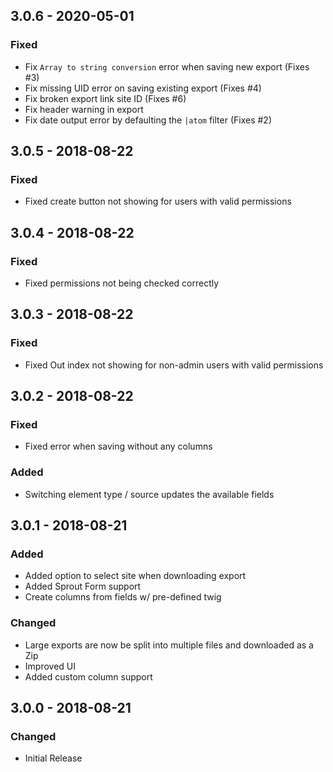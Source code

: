 ## 3.0.6 - 2020-05-01
### Fixed
- Fix `Array to string conversion` error when saving new export (Fixes #3)
- Fix missing UID error on saving existing export (Fixes #4)
- Fix broken export link site ID (Fixes #6)
- Fix header warning in export
- Fix date output error by defaulting the `|atom` filter (Fixes #2) 

## 3.0.5 - 2018-08-22
### Fixed
- Fixed create button not showing for users with valid permissions

## 3.0.4 - 2018-08-22
### Fixed
- Fixed permissions not being checked correctly

## 3.0.3 - 2018-08-22
### Fixed
- Fixed Out index not showing for non-admin users with valid permissions

## 3.0.2 - 2018-08-22
### Fixed
- Fixed error when saving without any columns

### Added
- Switching element type / source updates the available fields

## 3.0.1 - 2018-08-21
### Added
- Added option to select site when downloading export
- Added Sprout Form support
- Create columns from fields w/ pre-defined twig

### Changed
- Large exports are now be split into multiple files and downloaded as a Zip
- Improved UI
- Added custom column support

## 3.0.0 - 2018-08-21
### Changed
- Initial Release